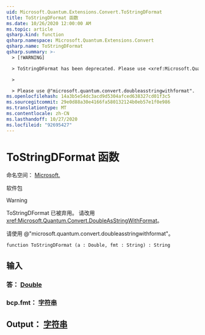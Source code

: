 ```yaml
---
uid: Microsoft.Quantum.Extensions.Convert.ToStringDFormat
title: ToStringDFormat 函数
ms.date: 10/26/2020 12:00:00 AM
ms.topic: article
qsharp.kind: function
qsharp.namespace: Microsoft.Quantum.Extensions.Convert
qsharp.name: ToStringDFormat
qsharp.summary: >-
  > [!WARNING]

  > ToStringDFormat has been deprecated. Please use <xref:Microsoft.Quantum.Convert.DoubleAsStringWithFormat> instead.

  >

  > Please use @"microsoft.quantum.convert.doubleasstringwithformat".
ms.openlocfilehash: 14a3b5e54dc3acd9d5304afced638327cd01f3c5
ms.sourcegitcommit: 29e0d88a30e4166fa580132124b0eb57e1f0e986
ms.translationtype: MT
ms.contentlocale: zh-CN
ms.lasthandoff: 10/27/2020
ms.locfileid: "92695427"
---
```

# <a name="tostringdformat-function"></a>ToStringDFormat 函数

命名空间： [Microsoft.](xref:Microsoft.Quantum.Extensions.Convert)

软件包 [](https://nuget.org/packages/)


> [!WARNING]
> ToStringDFormat 已被弃用。 请改用 <xref:Microsoft.Quantum.Convert.DoubleAsStringWithFormat>。
>
> 请使用 @"microsoft.quantum.convert.doubleasstringwithformat"。



```qsharp
function ToStringDFormat (a : Double, fmt : String) : String
```


## <a name="input"></a>输入

### <a name="a--double"></a>答： [Double](xref:microsoft.quantum.lang-ref.double)




### <a name="fmt--string"></a>bcp.fmt： [字符串](xref:microsoft.quantum.lang-ref.string)





## <a name="output--string"></a>Output： [字符串](xref:microsoft.quantum.lang-ref.string)

